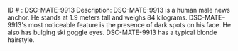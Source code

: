 ID # : DSC-MATE-9913
Description: DSC-MATE-9913 is a human male news anchor. He stands at 1.9 meters tall and weighs 84 kilograms. DSC-MATE-9913's most noticeable feature is the presence of dark spots on his face. He also has bulging ski goggle eyes. DSC-MATE-9913 has a typical blonde hairstyle.